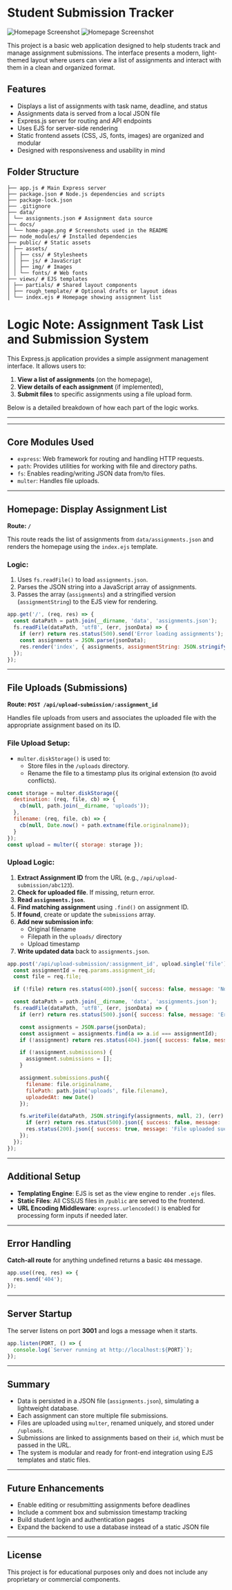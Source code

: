 # Student Submission Tracker

![Homepage Screenshot](docs/home-page.png)
![Homepage Screenshot](docs/2.png)

This project is a basic web application designed to help students track and manage assignment submissions. The interface presents a modern, light-themed layout where users can view a list of assignments and interact with them in a clean and organized format.

## Features

- Displays a list of assignments with task name, deadline, and status
- Assignments data is served from a local JSON file
- Express.js server for routing and API endpoints
- Uses EJS for server-side rendering
- Static frontend assets (CSS, JS, fonts, images) are organized and modular
- Designed with responsiveness and usability in mind

## Folder Structure
```
├── app.js # Main Express server
├── package.json # Node.js dependencies and scripts
├── package-lock.json
├── .gitignore
├── data/
│ └── assignments.json # Assignment data source
├── docs/
│ └── home-page.png # Screenshots used in the README
├── node_modules/ # Installed dependencies
├── public/ # Static assets
│ ├── assets/
│ │ ├── css/ # Stylesheets
│ │ ├── js/ # JavaScript
│ │ ├── img/ # Images
│ │ └── fonts/ # Web fonts
├── views/ # EJS templates
│ ├── partials/ # Shared layout components
│ ├── rough_template/ # Optional drafts or layout ideas
│ └── index.ejs # Homepage showing assignment list
```

# Logic Note: Assignment Task List and Submission System

This Express.js application provides a simple assignment management interface. It allows users to:

1. **View a list of assignments** (on the homepage),
2. **View details of each assignment** (if implemented),
3. **Submit files** to specific assignments using a file upload form.

Below is a detailed breakdown of how each part of the logic works.

---


---

## Core Modules Used

- `express`: Web framework for routing and handling HTTP requests.
- `path`: Provides utilities for working with file and directory paths.
- `fs`: Enables reading/writing JSON data from/to files.
- `multer`: Handles file uploads.

---

## Homepage: Display Assignment List

**Route: `/`**

This route reads the list of assignments from `data/assignments.json` and renders the homepage using the `index.ejs` template.

### Logic:
1. Uses `fs.readFile()` to load `assignments.json`.
2. Parses the JSON string into a JavaScript array of assignments.
3. Passes the array (`assignments`) and a stringified version (`assignmentString`) to the EJS view for rendering.

```js
app.get('/', (req, res) => {
  const dataPath = path.join(__dirname, 'data', 'assignments.json');
  fs.readFile(dataPath, 'utf8', (err, jsonData) => {
    if (err) return res.status(500).send('Error loading assignments');
    const assignments = JSON.parse(jsonData);
    res.render('index', { assignments, assignmentString: JSON.stringify(assignments) });
  });
});
```

---

## File Uploads (Submissions)

**Route: `POST /api/upload-submission/:assignment_id`**

Handles file uploads from users and associates the uploaded file with the appropriate assignment based on its ID.

### File Upload Setup:
- `multer.diskStorage()` is used to:
  - Store files in the `/uploads` directory.
  - Rename the file to a timestamp plus its original extension (to avoid conflicts).

```js
const storage = multer.diskStorage({
  destination: (req, file, cb) => {
    cb(null, path.join(__dirname, 'uploads'));
  },
  filename: (req, file, cb) => {
    cb(null, Date.now() + path.extname(file.originalname));
  }
});
const upload = multer({ storage: storage });
```

### Upload Logic:
1. **Extract Assignment ID** from the URL (e.g., `/api/upload-submission/abc123`).
2. **Check for uploaded file**. If missing, return error.
3. **Read `assignments.json`**.
4. **Find matching assignment** using `.find()` on assignment ID.
5. **If found**, create or update the `submissions` array.
6. **Add new submission info**:
   - Original filename
   - Filepath in the `uploads/` directory
   - Upload timestamp
7. **Write updated data** back to `assignments.json`.

```js
app.post('/api/upload-submission/:assignment_id', upload.single('file'), (req, res) => {
  const assignmentId = req.params.assignment_id;
  const file = req.file;

  if (!file) return res.status(400).json({ success: false, message: 'No file uploaded' });

  const dataPath = path.join(__dirname, 'data', 'assignments.json');
  fs.readFile(dataPath, 'utf8', (err, jsonData) => {
    if (err) return res.status(500).json({ success: false, message: 'Error loading assignments' });

    const assignments = JSON.parse(jsonData);
    const assignment = assignments.find(a => a.id === assignmentId);
    if (!assignment) return res.status(404).json({ success: false, message: 'Assignment not found' });

    if (!assignment.submissions) {
      assignment.submissions = [];
    }

    assignment.submissions.push({
      filename: file.originalname,
      filePath: path.join('uploads', file.filename),
      uploadedAt: new Date()
    });

    fs.writeFile(dataPath, JSON.stringify(assignments, null, 2), (err) => {
      if (err) return res.status(500).json({ success: false, message: 'Error saving assignment data' });
      res.status(200).json({ success: true, message: 'File uploaded successfully' });
    });
  });
});
```

---

## Additional Setup

- **Templating Engine**: EJS is set as the view engine to render `.ejs` files.
- **Static Files**: All CSS/JS files in `/public` are served to the frontend.
- **URL Encoding Middleware**: `express.urlencoded()` is enabled for processing form inputs if needed later.

---

## Error Handling

**Catch-all route** for anything undefined returns a basic `404` message.

```js
app.use((req, res) => {
  res.send('404');
});
```

---

## Server Startup

The server listens on port **3001** and logs a message when it starts.

```js
app.listen(PORT, () => {
  console.log(`Server running at http://localhost:${PORT}`);
});
```

---

## Summary

- Data is persisted in a JSON file (`assignments.json`), simulating a lightweight database.
- Each assignment can store multiple file submissions.
- Files are uploaded using `multer`, renamed uniquely, and stored under `/uploads`.
- Submissions are linked to assignments based on their `id`, which must be passed in the URL.
- The system is modular and ready for front-end integration using EJS templates and static files.

---

## Future Enhancements

- Enable editing or resubmitting assignments before deadlines  
- Include a comment box and submission timestamp tracking  
- Build student login and authentication pages  
- Expand the backend to use a database instead of a static JSON file  

---

## License

This project is for educational purposes only and does not include any proprietary or commercial components.
